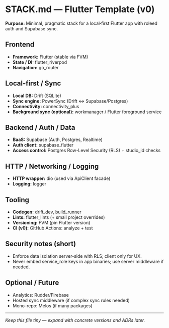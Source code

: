 # STACK.md — Flutter Template (v0)

**Purpose:** Minimal, pragmatic stack for a local‑first Flutter app with roleed auth and Supabase sync.

## Frontend
- **Framework:** Flutter (stable via FVM)
- **State / DI:** flutter_riverpod
- **Navigation:** go_router

## Local-first / Sync
- **Local DB:** Drift (SQLite)
- **Sync engine:** PowerSync (Drift ↔ Supabase/Postgres)
- **Connectivity:** connectivity_plus
- **Background sync (optional):** workmanager / Flutter foreground service

## Backend / Auth / Data
- **BaaS:** Supabase (Auth, Postgres, Realtime)
- **Auth client:** supabase_flutter
- **Access control:** Postgres Row-Level Security (RLS) + studio_id checks

## HTTP / Networking / Logging
- **HTTP wrapper:** dio (used via ApiClient facade)
- **Logging:** logger

## Tooling
- **Codegen:** drift_dev, build_runner
- **Lints:** flutter_lints (+ small project overrides)
- **Versioning:** FVM (pin Flutter version)
- **CI (v0):** GitHub Actions: analyze + test

## Security notes (short)
- Enforce data isolation server-side with RLS; client only for UX.
- Never embed service_role keys in app binaries; use server middleware if needed.

## Optional / Future
- Analytics: Rudder/Firebase
- Hosted sync middleware (if complex sync rules needed)
- Mono-repo: Melos (if many packages)

---

*Keep this file tiny — expand with concrete versions and ADRs later.*

